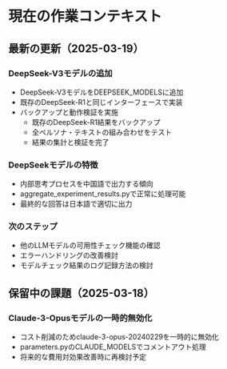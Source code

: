 # 現在の作業コンテキスト

## 最新の更新（2025-03-19）

### DeepSeek-V3モデルの追加
- DeepSeek-V3モデルをDEEPSEEK_MODELSに追加
- 既存のDeepSeek-R1と同じインターフェースで実装
- バックアップと動作検証を実施
  - 既存のDeepSeek-R1結果をバックアップ
  - 全ペルソナ・テキストの組み合わせをテスト
  - 結果の集計と検証を完了

### DeepSeekモデルの特徴
- 内部思考プロセスを中国語で出力する傾向
- aggregate_experiment_results.pyで正常に処理可能
- 最終的な回答は日本語で適切に出力

### 次のステップ
- 他のLLMモデルの可用性チェック機能の確認
- エラーハンドリングの改善検討
- モデルチェック結果のログ記録方法の検討

## 保留中の課題（2025-03-18）
### Claude-3-Opusモデルの一時的無効化
- コスト削減のためclaude-3-opus-20240229を一時的に無効化
- parameters.pyのCLAUDE_MODELSでコメントアウト処理
- 将来的な費用対効果改善時に再検討予定
